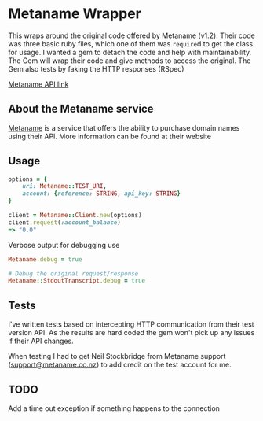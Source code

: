 # Metaname Wrapper

This wraps around the original code offered by Metaname (v1.2). Their code was
three basic ruby files, which one of them was `require`d to get the class
for usage. I wanted a gem to detach the code and help with maintainability. The Gem
will wrap their code and give methods to access the original.
The Gem also tests by faking the HTTP responses (RSpec)

[Metaname API link](https://metaname.net/api)

## About the Metaname service

[Metaname](https://metaname.net/) is a service that offers the ability to purchase domain names using their API.
More information can be found at their website

## Usage

```ruby
options = {
    uri: Metaname::TEST_URI,
    account: {reference: STRING, api_key: STRING}
}

client = Metaname::Client.new(options)
client.request(:account_balance)
=> "0.0"
```

Verbose output for debugging use

```ruby
Metaname.debug = true

# Debug the original request/response
Metaname::StdoutTranscript.debug = true
```

## Tests

I've written tests based on intercepting HTTP communication from their test version API. As the results are hard coded the gem
won't pick up any issues if their API changes.

When testing I had to get Neil Stockbridge from Metaname support (support@metaname.co.nz) to add credit on the test account for me.

## TODO

Add a time out exception if something happens to the connection

